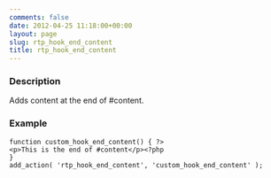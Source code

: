 ```yaml
---
comments: false
date: 2012-04-25 11:18:00+00:00
layout: page
slug: rtp_hook_end_content
title: rtp_hook_end_content
---
```


### Description


Adds content at the end of #content.


### Example



    
    function custom_hook_end_content() { ?>
    <p>This is the end of #content</p><?php
    }
    add_action( 'rtp_hook_end_content', 'custom_hook_end_content' );
